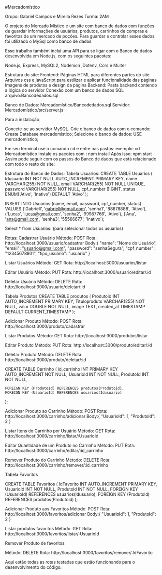 #Mercadomístico

Grupo: Gabriel Campos e Mirella Rezes
Turma: 2AM

O projeto do Mercado Místico é um site com banco de dados com funções de guardar informações de usuários, produtos, carrinhos de compras e favoritos de um mercado de poções. 
Para guardar e controlar esses dados foi utilizado o MySql como banco de dados

Esse trabalho também inclui uma API para se ligar com o Banco de dados desenvolvida em Node.js, com os seguintes pacotes:

Node.js, Express, MySQL2, Nodemon ,Dotenv, Cors e Multer

Estrutura do site:
Frontend:
Páginas HTML para diferentes partes do site
Arquivos css e javaScript para estilizar e aplicar funcionalidade das páginas 
Imagens de produtos e design da página 
Backend:
Pasta backend contendo a lógica do servidor
Conexão com um banco de dados SQL arquivo:Bancodedados.sql

Banco de Dados: Mercadomístico/Bancodedados.sql
Servidor: Mercadomístico/src/server.js 

Para a instalação:

Conecte-se ao servidor MySQL.
Crie o banco de dados com o comando: Create Database mercadomistico;
Selecione o banco de dados: USE mercadomistico;

Em seu terminal use o comando cd e entre nas pastas: exemplo: cd Mercadomístico
Instale os pacotes com : npm install
Após isso: npm start
Assim pode seguir com os passos do Banco de dados que está relacionado com todo o resto do site:

Estrutura do Banco de Dados:
Tabela Usuarios:
CREATE TABLE Usuarios (
    Idusuario INT NOT NULL AUTO_INCREMENT PRIMARY KEY,
    name VARCHAR(255) NOT NULL,
    email VARCHAR(255) NOT NULL UNIQUE,
    password VARCHAR(255) NOT NULL,
    cpf_number BIGINT,
    status ENUM('Ativo', 'Inativo') DEFAULT 'Ativo'
);

INSERT INTO Usuarios (name, email, password, cpf_number, status)
VALUES 
    ('Gabriell', 'gabriell@gmail.com', 'senha1', '88878888', 'Ativo'),
    ('Lucas', 'lucas@gmail.com', 'senha2', '99987766', 'Ativo'),
    ('Ana', 'ana@gmail.com', 'senha3', '55566677', 'Inativo');

Select * from Usuarios: (para selecionar todos os usuarios)

Rotas:
Cadastrar Usuário
Método: POST
Rota: http://localhost:3000/usuario/cadastrar
Body:{
  "name": "Nome do Usuário",
  "email": "usuario@gmail.com",
  "password": "senhaSegura",
  "cpf_number": "12345678901",
  "tipo_usuario": "usuario"
}

Listar Usuários
Método: GET
Rota: http://localhost:3000/usuarios/listar

Editar Usuário
Método: PUT
Rota: http://localhost:3000/usuario/editar/:id

Deletar Usuário
Método: DELETE
Rota: http://localhost:3000/usuario/deletar/:id

Tabela Produtos
CREATE TABLE produtos (
    Produtoid INT AUTO_INCREMENT PRIMARY KEY,
    Tituloproduto VARCHAR(255) NOT NULL,
    valor DOUBLE NOT NULL,
    image TEXT,
    created_at TIMESTAMP DEFAULT CURRENT_TIMESTAMP
);

Adicionar Produto
Método: POST
Rota: http://localhost:3000/produto/cadastrar

Listar Produtos
Método: GET
Rota: http://localhost:3000/produtos/listar

Editar Produto
Método: PUT
Rota: http://localhost:3000/produto/editar/:id

Deletar Produto
Método: DELETE
Rota: http://localhost:3000/produto/deletar/:id

CREATE TABLE Carrinho (
    id_carrinho INT PRIMARY KEY AUTO_INCREMENT NOT NULL,
    UsuarioId INT NOT NULL,
    ProdutoId INT NOT NULL,
    
    FOREIGN KEY (ProdutoId) REFERENCES produtos(Produtoid),
    FOREIGN KEY (UsuarioId) REFERENCES usuarios(Idusuario)
);

Adicionar Produto ao Carrinho
Método: POST
Rota: http://localhost:3000/carrinho/adicionar
Body:{
  "UsuarioId": 1,
  "ProdutoId": 2
}

 Listar Itens do Carrinho por Usuário
 Método: GET
Rota: http://localhost:3000/carrinho/listar/:UsuarioId

Editar Quantidade de um Produto no Carrinho
Método: PUT
Rota: http://localhost:3000/carrinho/editar/:id_carrinho

Remover Produto do Carrinho
Método: DELETE
Rota: http://localhost:3000/carrinho/remover/:id_carrinho

Tabela Favoritos

CREATE TABLE Favoritos (
    IdFavorito INT AUTO_INCREMENT PRIMARY KEY,
    UsuarioId INT NOT NULL,
    ProdutoId INT NOT NULL,
    FOREIGN KEY (UsuarioId) REFERENCES usuarios(Idusuario),
    FOREIGN KEY (ProdutoId) REFERENCES produtos(Produtoid)
);

Adicionar Produto aos Favoritos
Método: POST
Rota: http://localhost:3000/favoritos/adicionar
Body:{
  "UsuarioId": 1,
  "ProdutoId": 2
}

 Listar produtos favoritos
 Método: GET
Rota: http://localhost:3000/favoritos/listar/:UsuarioId

Remover Produto de favoritos

Método: DELETE
Rota: http://localhost:3000/favoritos/remover/:IdFavorito

Aqui estão todas as rotas testadas que estão funcionando para o desenvolvimento do código.
